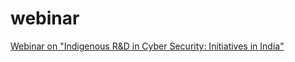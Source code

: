 # webinar
[Webinar on "Indigenous R&D in Cyber Security: Initiatives in India"](https://www.youtube.com/watch?v=9xqTMqDq7KA)
